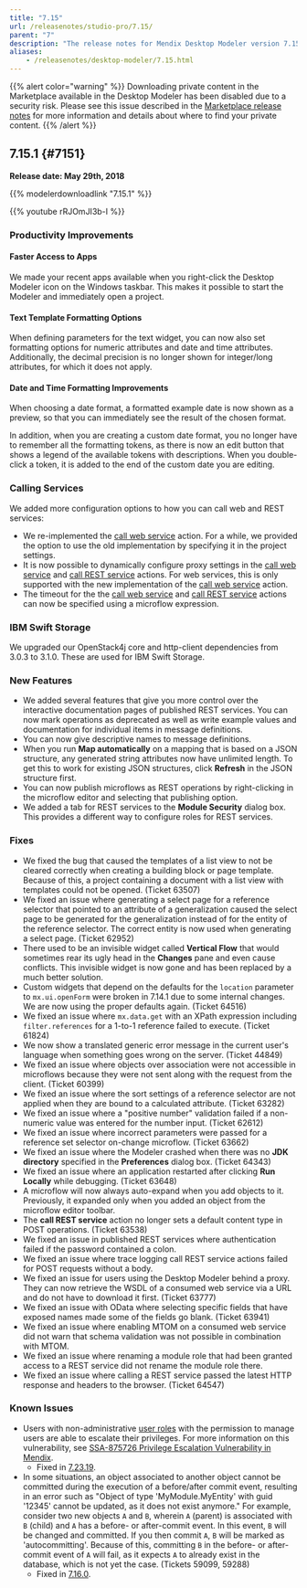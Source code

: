 ```yaml
---
title: "7.15"
url: /releasenotes/studio-pro/7.15/
parent: "7"
description: "The release notes for Mendix Desktop Modeler version 7.15 (including all patches) with details on new features, bug fixes, and known issues."
aliases:
    - /releasenotes/desktop-modeler/7.15.html
---
```


{{% alert color="warning" %}}
Downloading private content in the Marketplace available in the Desktop Modeler has been disabled due to a security risk. Please see this issue described in the [Marketplace release notes](/releasenotes/app-store/#private-fix) for more information and details about where to find your private content.
{{% /alert %}}

## 7.15.1  {#7151}

**Release date: May 29th, 2018**

{{% modelerdownloadlink "7.15.1" %}}

{{% youtube rRJOmJI3b-I %}}

### Productivity Improvements

#### Faster Access to Apps

We made your recent apps available when you right-click the Desktop Modeler icon on the Windows taskbar. This makes it possible to start the Modeler and immediately open a project.

#### Text Template Formatting Options

When defining parameters for the text widget, you can now also set formatting options for numeric attributes and date and time attributes. Additionally, the decimal precision is no longer shown for integer/long attributes, for which it does not apply.

#### Date and Time Formatting Improvements

When choosing a date format, a formatted example date is now shown as a preview, so that you can immediately see the result of the chosen format. 

In addition, when you are creating a custom date format, you no longer have to remember all the formatting tokens, as there is now an edit button that shows a legend of the available tokens with descriptions. When you double-click a token, it is added to the end
of the custom date you are editing.

### Calling Services

We added more configuration options to how you can call web and REST services:

* We re-implemented the [call web service](/refguide7/call-web-service-action/) action. For a while, we provided the option to use the old implementation by specifying it in the project settings.
* It is now possible to dynamically configure proxy settings in the [call web service](/refguide7/call-web-service-action/) and [call REST service](/refguide7/call-rest-action/) actions. For web services, this is only supported with the new implementation of the [call web service](/refguide7/call-web-service-action/) action.
* The timeout for the the [call web service](/refguide7/call-web-service-action/) and [call REST service](/refguide7/call-rest-action/) actions can now be specified using a microflow expression.

### IBM Swift Storage

We upgraded our OpenStack4j core and http-client dependencies from 3.0.3 to 3.1.0. These are used for IBM Swift Storage.

### New Features

* We added several features that give you more control over the interactive documentation pages of published REST services. You can now mark operations as deprecated as well as write example values and documentation for individual items in message definitions.
* You can now give descriptive names to message definitions.
* When you run **Map automatically** on a mapping that is based on a JSON structure, any generated string attributes now have unlimited length. To get this to work for existing JSON structures, click **Refresh** in the JSON structure first.
* You can now publish microflows as REST operations by right-clicking in the microflow editor and selecting that publishing option.
* We added a tab for REST services to the **Module Security** dialog box. This provides a different way to configure roles for REST services.

### Fixes

* <a name="63507"></a>We fixed the bug that caused the templates of a list view to not be cleared correctly when creating a building block or page template. Because of this, a project containing a document with a list view with templates could not be opened. (Ticket 63507)
* We fixed an issue where generating a select page for a reference selector that pointed to an attribute of a generalization caused the select page to be generated for the generalization instead of for the entity of the reference selector. The correct entity is now used when generating a select page. (Ticket 62952)
* There used to be an invisible widget called **Vertical Flow** that would sometimes rear its ugly head in the **Changes** pane and even cause conflicts. This invisible widget is now gone and has been replaced by a much better solution.
* Custom widgets that depend on the defaults for the `location` parameter to `mx.ui.openForm` were broken in 7.14.1 due to some internal changes. We are now using the proper defaults again. (Ticket 64516) 
* We fixed an issue where `mx.data.get` with an XPath expression including `filter.references` for a 1-to-1 reference failed to execute. (Ticket 61824)
* We now show a translated generic error message in the current user's language when something goes wrong on the server. (Ticket 44849)
* We fixed an issue where objects over association were not accessible in microflows because they were not sent along with the request from the client. (Ticket 60399)
* We fixed an issue where the sort settings of a reference selector are not applied when they are bound to a calculated attribute. (Ticket 63282)
* We fixed an issue where a "positive number" validation failed if a non-numeric value was entered for the number input. (Ticket 62612)
* We fixed an issue where incorrect parameters were passed for a reference set selector on-change microflow. (Ticket 63662)
* We fixed an issue where the Modeler crashed when there was no **JDK directory** specified in the **Preferences** dialog box. (Ticket 64343)
* We fixed an issue where an application restarted after clicking **Run Locally** while debugging. (Ticket 63648)
* A microflow will now always auto-expand when you add objects to it. Previously, it expanded only when you added an object from the microflow editor toolbar.
* The **call REST service** action no longer sets a default content type in POST operations. (Ticket 63538)
* We fixed an issue in published REST services where authentication failed if the password contained a colon.
* We fixed an issue where trace logging call REST service actions failed for POST requests without a body.
* We fixed an issue for users using the Desktop Modeler behind a proxy. They can now retrieve the WSDL of a consumed web service via a URL and do not have to download it first. (Ticket 63777)
* We fixed an issue with OData where selecting specific fields that have exposed names made some of the fields go blank. (Ticket 63941)
* We fixed an issue where enabling MTOM on a consumed web service did not warn that schema validation was not possible in combination with MTOM.
* We fixed an issue where renaming a module role that had been granted access to a REST service did not rename the module role there.
* We fixed an issue where calling a REST service passed the latest HTTP response and headers to the browser. (Ticket 64547)

### Known Issues

* Users with non-administrative [user roles](/refguide/user-roles/) with the permission to manage users are able to escalate their privileges. For more information on this vulnerability, see [SSA-875726 Privilege Escalation Vulnerability in Mendix](https://new.siemens.com/global/en/products/services/cert.html#SecurityPublications).
	* Fixed in [7.23.19](/releasenotes/studio-pro/7.23/#875726).
* In some situations, an object associated to another object cannot be committed during the execution of a before/after commit event, resulting in an error such as "Object of type 'MyModule.MyEntity' with guid '12345' cannot be updated, as it does not exist anymore." For example, consider two new objects `A` and `B`, wherein `A` (parent) is associated with `B` (child) and `A` has a before- or after-commit event. In this event, `B` will be changed and committed. If you then commit `A`, `B` will be marked as 'autocommitting'. Because of this, committing `B` in the before- or after-commit event of `A` will fail, as it expects `A` to already exist in the database, which is not yet the case. (Tickets 59099, 59288)
	* Fixed in [7.16.0](/releasenotes/studio-pro/7.16/#59099).


